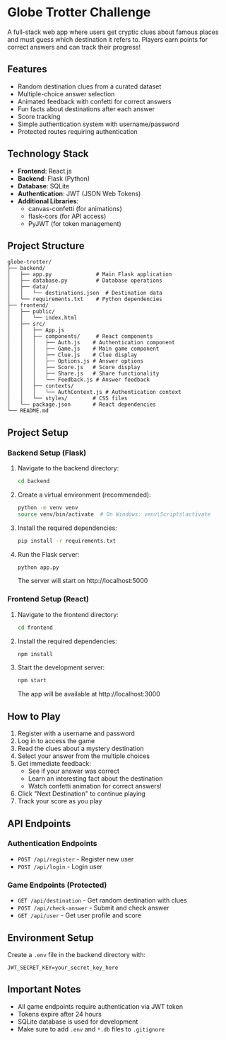 # Globe Trotter Challenge

A full-stack web app where users get cryptic clues about famous places and must guess which destination it refers to. Players earn points for correct answers and can track their progress!

## Features

- Random destination clues from a curated dataset
- Multiple-choice answer selection
- Animated feedback with confetti for correct answers
- Fun facts about destinations after each answer
- Score tracking
- Simple authentication system with username/password
- Protected routes requiring authentication

## Technology Stack

- **Frontend**: React.js
- **Backend**: Flask (Python)
- **Database**: SQLite
- **Authentication**: JWT (JSON Web Tokens)
- **Additional Libraries**:
  - canvas-confetti (for animations)
  - flask-cors (for API access)
  - PyJWT (for token management)

## Project Structure

```
globe-trotter/
├── backend/
│   ├── app.py              # Main Flask application
│   ├── database.py         # Database operations
│   ├── data/
│   │   └── destinations.json  # Destination data
│   └── requirements.txt    # Python dependencies
├── frontend/
│   ├── public/
│   │   └── index.html
│   ├── src/
│   │   ├── App.js
│   │   ├── components/     # React components
│   │   │   ├── Auth.js    # Authentication component
│   │   │   ├── Game.js    # Main game component
│   │   │   ├── Clue.js    # Clue display
│   │   │   ├── Options.js # Answer options
│   │   │   ├── Score.js   # Score display
│   │   │   ├── Share.js   # Share functionality
│   │   │   └── Feedback.js # Answer feedback
│   │   ├── contexts/
│   │   │   └── AuthContext.js # Authentication context
│   │   └── styles/        # CSS files
│   └── package.json       # React dependencies
└── README.md
```

## Project Setup

### Backend Setup (Flask)

1. Navigate to the backend directory:
   ```bash
   cd backend
   ```

2. Create a virtual environment (recommended):
   ```bash
   python -m venv venv
   source venv/bin/activate  # On Windows: venv\Scripts\activate
   ```

3. Install the required dependencies:
   ```bash
   pip install -r requirements.txt
   ```

4. Run the Flask server:
   ```bash
   python app.py
   ```
   The server will start on http://localhost:5000

### Frontend Setup (React)

1. Navigate to the frontend directory:
   ```bash
   cd frontend
   ```

2. Install the required dependencies:
   ```bash
   npm install
   ```

3. Start the development server:
   ```bash
   npm start
   ```
   The app will be available at http://localhost:3000

## How to Play

1. Register with a username and password
2. Log in to access the game
3. Read the clues about a mystery destination
4. Select your answer from the multiple choices
5. Get immediate feedback:
   - See if your answer was correct
   - Learn an interesting fact about the destination
   - Watch confetti animation for correct answers!
6. Click "Next Destination" to continue playing
7. Track your score as you play

## API Endpoints

### Authentication Endpoints
- `POST /api/register` - Register new user
- `POST /api/login` - Login user

### Game Endpoints (Protected)
- `GET /api/destination` - Get random destination with clues
- `POST /api/check-answer` - Submit and check answer
- `GET /api/user` - Get user profile and score

## Environment Setup

Create a `.env` file in the backend directory with:
```
JWT_SECRET_KEY=your_secret_key_here
```

## Important Notes

- All game endpoints require authentication via JWT token
- Tokens expire after 24 hours
- SQLite database is used for development
- Make sure to add `.env` and `*.db` files to `.gitignore`